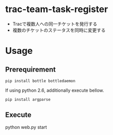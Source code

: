 # trac-team-task-register

* Tracで複数人への同一チケットを発行する
* 複数のチケットのステータスを同時に変更する

# Usage

## Prerequirement

```
pip install bottle bottledaemon
```

If using python 2.6, additionally execute bellow.

```
pip install argparse
```

## Execute

python web.py start

